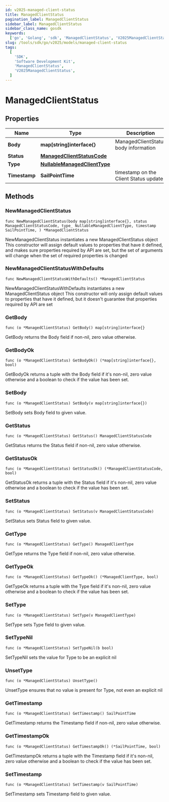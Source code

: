 ```yaml
---
id: v2025-managed-client-status
title: ManagedClientStatus
pagination_label: ManagedClientStatus
sidebar_label: ManagedClientStatus
sidebar_class_name: gosdk
keywords:
  ['go', 'Golang', 'sdk', 'ManagedClientStatus', 'V2025ManagedClientStatus']
slug: /tools/sdk/go/v2025/models/managed-client-status
tags:
  [
    'SDK',
    'Software Development Kit',
    'ManagedClientStatus',
    'V2025ManagedClientStatus',
  ]
---
```


# ManagedClientStatus

## Properties

| Name | Type | Description | Notes |
| --- | --- | --- | --- |
| **Body** | **map[string]interface{}** | ManagedClientStatus body information |
| **Status** | [**ManagedClientStatusCode**](managed-client-status-code) |  |
| **Type** | [**NullableManagedClientType**](managed-client-type) |  |
| **Timestamp** | **SailPointTime** | timestamp on the Client Status update |

## Methods

### NewManagedClientStatus

`func NewManagedClientStatus(body map[string]interface{}, status ManagedClientStatusCode, type_ NullableManagedClientType, timestamp SailPointTime, ) *ManagedClientStatus`

NewManagedClientStatus instantiates a new ManagedClientStatus object This constructor will assign default values to properties that have it defined, and makes sure properties required by API are set, but the set of arguments will change when the set of required properties is changed

### NewManagedClientStatusWithDefaults

`func NewManagedClientStatusWithDefaults() *ManagedClientStatus`

NewManagedClientStatusWithDefaults instantiates a new ManagedClientStatus object This constructor will only assign default values to properties that have it defined, but it doesn't guarantee that properties required by API are set

### GetBody

`func (o *ManagedClientStatus) GetBody() map[string]interface{}`

GetBody returns the Body field if non-nil, zero value otherwise.

### GetBodyOk

`func (o *ManagedClientStatus) GetBodyOk() (*map[string]interface{}, bool)`

GetBodyOk returns a tuple with the Body field if it's non-nil, zero value otherwise and a boolean to check if the value has been set.

### SetBody

`func (o *ManagedClientStatus) SetBody(v map[string]interface{})`

SetBody sets Body field to given value.

### GetStatus

`func (o *ManagedClientStatus) GetStatus() ManagedClientStatusCode`

GetStatus returns the Status field if non-nil, zero value otherwise.

### GetStatusOk

`func (o *ManagedClientStatus) GetStatusOk() (*ManagedClientStatusCode, bool)`

GetStatusOk returns a tuple with the Status field if it's non-nil, zero value otherwise and a boolean to check if the value has been set.

### SetStatus

`func (o *ManagedClientStatus) SetStatus(v ManagedClientStatusCode)`

SetStatus sets Status field to given value.

### GetType

`func (o *ManagedClientStatus) GetType() ManagedClientType`

GetType returns the Type field if non-nil, zero value otherwise.

### GetTypeOk

`func (o *ManagedClientStatus) GetTypeOk() (*ManagedClientType, bool)`

GetTypeOk returns a tuple with the Type field if it's non-nil, zero value otherwise and a boolean to check if the value has been set.

### SetType

`func (o *ManagedClientStatus) SetType(v ManagedClientType)`

SetType sets Type field to given value.

### SetTypeNil

`func (o *ManagedClientStatus) SetTypeNil(b bool)`

SetTypeNil sets the value for Type to be an explicit nil

### UnsetType

`func (o *ManagedClientStatus) UnsetType()`

UnsetType ensures that no value is present for Type, not even an explicit nil

### GetTimestamp

`func (o *ManagedClientStatus) GetTimestamp() SailPointTime`

GetTimestamp returns the Timestamp field if non-nil, zero value otherwise.

### GetTimestampOk

`func (o *ManagedClientStatus) GetTimestampOk() (*SailPointTime, bool)`

GetTimestampOk returns a tuple with the Timestamp field if it's non-nil, zero value otherwise and a boolean to check if the value has been set.

### SetTimestamp

`func (o *ManagedClientStatus) SetTimestamp(v SailPointTime)`

SetTimestamp sets Timestamp field to given value.
